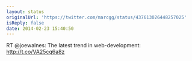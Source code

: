 ```yaml
---
layout: status
originalUrl: 'https://twitter.com/marcgg/status/437613026448257025'
isReply: false
date: 2014-02-23 15:40:50
---
```


RT @joewalnes: The latest trend in web-development: http://t.co/VA25cq6a8z
